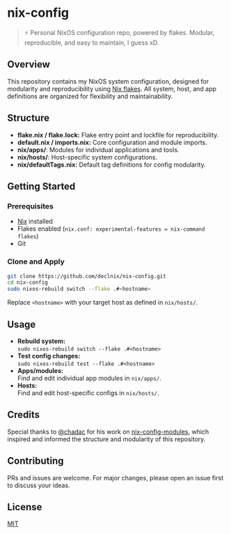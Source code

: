 # nix-config

> ⚡️ Personal NixOS configuration repo, powered by flakes. Modular, reproducible, and easy to maintain, I guess xD.

## Overview

This repository contains my NixOS system configuration, designed for modularity and reproducibility using [Nix flakes](https://nixos.wiki/wiki/Flakes). All system, host, and app definitions are organized for flexibility and maintainability.

## Structure

- **flake.nix / flake.lock:** Flake entry point and lockfile for reproducibility.
- **default.nix / imports.nix:** Core configuration and module imports.
- **nix/apps/**: Modules for individual applications and tools.
- **nix/hosts/**: Host-specific system configurations.
- **nix/defaultTags.nix:** Default tag definitions for config modularity.

## Getting Started

### Prerequisites

- [Nix](https://nixos.org/download.html) installed
- Flakes enabled (`nix.conf: experimental-features = nix-command flakes`)
- Git

### Clone and Apply

```sh
git clone https://github.com/declnix/nix-config.git
cd nix-config
sudo nixos-rebuild switch --flake .#<hostname>
```
Replace `<hostname>` with your target host as defined in `nix/hosts/`.

## Usage

- **Rebuild system:**  
  `sudo nixos-rebuild switch --flake .#<hostname>`
- **Test config changes:**  
  `sudo nixos-rebuild test --flake .#<hostname>`
- **Apps/modules:**  
  Find and edit individual app modules in `nix/apps/`.
- **Hosts:**  
  Find and edit host-specific configs in `nix/hosts/`.

## Credits

Special thanks to [@chadac](https://github.com/chadac) for his work on [nix-config-modules](https://github.com/chadac/nix-config-modules), which inspired and informed the structure and modularity of this repository.

## Contributing

PRs and issues are welcome. For major changes, please open an issue first to discuss your ideas.

## License

[MIT](LICENSE)
